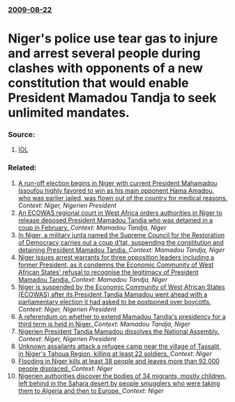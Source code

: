 ### [2009-08-22](/news/2009/08/22/index.md)

#  Niger's police use tear gas to injure and arrest several people during clashes with opponents of a new constitution that would enable President Mamadou Tandja to seek unlimited mandates. 




### Source:

1. [IOL](http://www.int.iol.co.za/index.php?set_id=1&click_id=86&art_id=nw20090822172059942C635247)

### Related:

1. [A run-off election begins in Niger with current President Mahamadou Issoufou highly favored to win as his main opponent Hama Amadou, who was earlier jailed, was flown out of the country for medical reasons. ](/news/2016/03/20/a-run-off-election-begins-in-niger-with-current-president-mahamadou-issoufou-highly-favored-to-win-as-his-main-opponent-hama-amadou-who-was.md) _Context: Niger, Nigerien President_
2. [An ECOWAS regional court in West Africa orders authorities in Niger to release deposed President Mamadou Tandja who was detained in a coup in February. ](/news/2010/11/8/an-ecowas-regional-court-in-west-africa-orders-authorities-in-niger-to-release-deposed-president-mamadou-tandja-who-was-detained-in-a-coup-i.md) _Context: Mamadou Tandja, Niger_
3. [In Niger, a military junta named the Supreme Council for the Restoration of Democracy carries out a coup d'tat, suspending the constitution and detaining President Mamadou Tandja. ](/news/2010/02/18/in-niger-a-military-junta-named-the-supreme-council-for-the-restoration-of-democracy-carries-out-a-coup-d-etat-suspending-the-constitution.md) _Context: Mamadou Tandja, Niger_
4. [ Niger issues arrest warrants for three opposition leaders including a former President, as it condemns the Economic Community of West African States' refusal to recognise the legitimacy of President Mamadou Tandja. ](/news/2009/12/24/niger-issues-arrest-warrants-for-three-opposition-leaders-including-a-former-president-as-it-condemns-the-economic-community-of-west-afric.md) _Context: Mamadou Tandja, Niger_
5. [ Niger is suspended by the Economic Community of West African States (ECOWAS) after its President Tandja Mamadou went ahead with a parliamentary election it had asked to be postponed over boycotts. ](/news/2009/10/20/niger-is-suspended-by-the-economic-community-of-west-african-states-ecowas-after-its-president-tandja-mamadou-went-ahead-with-a-parliamen.md) _Context: Niger, Nigerien President_
6. [ A referendum on whether to extend Mamadou Tandja's presidency for a third term is held in Niger. ](/news/2009/08/4/a-referendum-on-whether-to-extend-mamadou-tandja-s-presidency-for-a-third-term-is-held-in-niger.md) _Context: Mamadou Tandja, Niger_
7. [ Nigerien President Tandja Mamadou dissolves the National Assembly. ](/news/2009/05/26/nigerien-president-tandja-mamadou-dissolves-the-national-assembly.md) _Context: Niger, Nigerien President_
8. [Unknown assailants attack a refugee camp near the village of Tassalit, in Niger's Tahoua Region, killing at least 22 soldiers. ](/news/2016/10/6/unknown-assailants-attack-a-refugee-camp-near-the-village-of-tassalit-in-niger-s-tahoua-region-killing-at-least-22-soldiers.md) _Context: Niger_
9. [Flooding in Niger kills at least 38 people and leaves more than 92,000 people displaced. ](/news/2016/09/7/flooding-in-niger-kills-at-least-38-people-and-leaves-more-than-92-000-people-displaced.md) _Context: Niger_
10. [Nigerien authorities discover the bodies of 34 migrants, mostly children, left behind in the Sahara desert by people smugglers who were taking them to Algeria and then to Europe. ](/news/2016/06/16/nigerien-authorities-discover-the-bodies-of-34-migrants-mostly-children-left-behind-in-the-sahara-desert-by-people-smugglers-who-were-taki.md) _Context: Niger_
